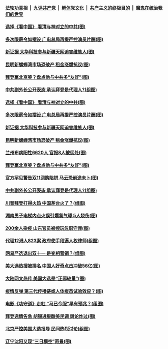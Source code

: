 ####  [法轮功真相](../../../../basic/blob/master/README.md?t=11070602) &nbsp;|&nbsp; [九评共产党](../../../../9ping.md/blob/master/README.md?t=11070602) &nbsp;|&nbsp; [解体党文化](../../../../jtdwh.md/blob/master/README.md?t=11070602)  &nbsp;|&nbsp; [共产主义的终极目的](../../../../gczydzjmd.md/blob/master/README.md?t=11070602) &nbsp;|&nbsp; [魔鬼在统治我们的世界](../../../../mgztzwmdsj.md/blob/master/README.md?t=11070602) 

#### [选择《看中国》 看清与神对立的中共(图)](../pages/p1/951232.md?t=11070602) 

#### [多次限薪令如摆设 广电总局再提严控演员片酬(图)](../pages/p1/951664.md?t=11070602) 

#### [新证据 大华科技参与新疆天网迫害维族人(图)](../pages/p1/951662.md?t=11070602) 

#### [昆明新螺蛳湾市场恐破产 租金涨爆抗议(图)](../pages/p1/951655.md?t=11070602) 

#### [拜登赢北京笑？盘点他与中共多“友好”(图)](../pages/p1/951626.md?t=11070602) 

#### [中共副外长公开表态 承认拜登是代理人?(组图)](../pages/p1/951589.md?t=11070602) 

#### [选择《看中国》 看清与神对立的中共(图)](../pages/p1/951232.md?t=11070602) 

#### [多次限薪令如摆设 广电总局再提严控演员片酬(图)](../pages/p1/951664.md?t=11070602) 

#### [新证据 大华科技参与新疆天网迫害维族人(图)](../pages/p1/951662.md?t=11070602) 

#### [昆明新螺蛳湾市场恐破产 租金涨爆抗议(图)](../pages/p1/951655.md?t=11070602) 

#### [兰州布病阳性6620人 官报8人被惩处(图)](../pages/p1/951645.md?t=11070602) 

#### [拜登赢北京笑？盘点他与中共多“友好”(图)](../pages/p1/951626.md?t=11070602) 

#### [官方罕见警告双11网购陷阱 马云恐前途未卜(图)](../pages/p1/951632.md?t=11070602) 

#### [中共副外长公开表态 承认拜登是代理人?(组图)](../pages/p1/951589.md?t=11070602) 

#### [川普拜登打得火热 中国茅台火了？(组图)](../pages/p1/951609.md?t=11070602) 

#### [湖南男子电梯内点火误引爆氢气球 5人烧伤(图)](../pages/p1/951556.md?t=11070602) 

#### [200余人染疫 山东官员被控玩忽职守罪(图)](../pages/p1/951537.md?t=11070602) 

#### [代理12港人823案 政府使手段逼人权律师(组图)](../pages/p1/951531.md?t=11070602) 

#### [网易严选退出双十一 是变相营销？(组图)](../pages/p1/951529.md?t=11070602) 

#### [美大选热搜被排名 中国人好奇点击冲破56亿(图)](../pages/p1/951488.md?t=11070602) 

#### [大陆网文热传 美国大选是“正邪较量”(图)](../pages/p1/951502.md?t=11070602) 

#### [疫情反弹 第三代传播链或人体疫苗试验效应？(图)](../pages/p1/951419.md?t=11070602) 

#### [电影《功守道》走紅 “马已今服”早有预兆？(组图)](../pages/p1/951434.md?t=11070602) 

#### [拜登选情告急 胡锡进狠酸美民调 舆论炸过(图)](../pages/p1/951478.md?t=11070602) 

#### [北京严控美国大选报导 民间热烈讨论(组图)](../pages/p1/951436.md?t=11070602) 

#### [辽宁沈阳又现“三日横空”奇景(图)](../pages/p1/951428.md?t=11070602) 

